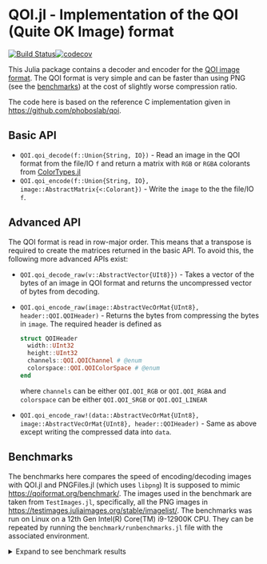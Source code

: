 # QOI.jl - Implementation of the QOI (Quite OK Image) format 

[![Build Status](https://github.com/KristofferC/QOI.jl/workflows/CI/badge.svg)](https://github.com/KristofferC/QOI.jl/actions?query=workflows/CI)[![codecov](https://codecov.io/gh/KristofferC/QOI.jl/branch/master/graph/badge.svg)](https://codecov.io/gh/KristofferC/QOI.jl)


This Julia package contains a decoder and encoder for the [QOI image format](https://qoiformat.org/). The QOI format is very simple and can be faster than using PNG (see the [benchmarks](#benchmarks)) at the cost of slightly worse compression ratio.

The code here is based on the reference C implementation given in https://github.com/phoboslab/qoi.

<!--
## FileIO API

This is the simple API and likely the one that most should use.

```jl
using FileIO
image = load("test.qoi")
save("test2.qoi", image)
```
-->

## Basic API

- `QOI.qoi_decode(f::Union{String, IO})` - Read an image in the QOI format from the file/IO `f` and return a matrix with `RGB` or `RGBA` colorants from [ColorTypes.jl](https://github.com/JuliaGraphics/ColorTypes.jl)
- `QOI.qoi_encode(f::Union{String, IO}, image::AbstractMatrix{<:Colorant})` - Write the `image` to the the file/IO `f`. 

## Advanced API

The QOI format is read in row-major order.
This means that a transpose is required to create the matrices returned in the basic API.
To avoid this, the following more advanced APIs exist:

- `QOI.qoi_decode_raw(v::AbstractVector{UIt8}})` - Takes a vector of the bytes of an image in QOI format and returns the uncompressed vector of bytes from decoding.  

- `QOI.qoi_encode_raw(image::AbstractVecOrMat{UInt8}, header::QOI.QOIHeader)` - Returns the bytes from compressing the bytes in `image`. The required header is defined as
  ```jl
  struct QOIHeader
    width::UInt32
    height::UInt32
    channels::QOI.QOIChannel # @enum
    colorspace::QOI.QOIColorSpace # @enum
  end
  ```

  where `channels` can be either `QOI.QOI_RGB` or `QOI.QOI_RGBA` and `colorspace` can be either `QOI.QOI_SRGB` or `QOI.QOI_LINEAR`

- `QOI.qoi_encode_raw!(data::AbstractVecOrMat{UInt8}, image::AbstractVecOrMat{UInt8}, header::QOIHeader)` - Same as above except writing the compressed data into `data`.  

## Benchmarks

The benchmarks here compares the speed of encoding/decoding images with QOI.jl and PNGFiles.jl (which uses `libpng`)
It is supposed to mimic https://qoiformat.org/benchmark/.
The images used in the benchmark are taken from `TestImages.jl`, specifically, all the PNG images in https://testimages.juliaimages.org/stable/imagelist/.
The benchmarks was run on Linux on a 12th Gen Intel(R) Core(TM) i9-12900K CPU.
They can be repeated by running the `benchmark/runbenchmarks.jl` file with the associated environment.

<details><summary>Expand to see benchmark results</summary>


`autumn_leaves.png` 105x140 57.42kB

|           | decode ms | encode ms | decode mpps | encode mpps | size kb | rate |
|:-----------|----------:|----------:|------------:|------------:|--------:|-----:|
|  PNGFiles  |0.24|0.41|233.52|137.4|22.18 |38.6%|
|  QOI       |0.04|0.13|1418.35|425.17|28.25 |49.2%|

----------------------

`barbara_color.png` 576x720 1215.0kB

|           | decode ms | encode ms | decode mpps | encode mpps | size kb | rate |
|:-----------|----------:|----------:|------------:|------------:|--------:|-----:|
|  PNGFiles  |9.05|14.07|131.12|84.35|812.84 |66.9%|
|  QOI       |3.52|5.03|337.19|235.74|945.75 |77.8%|

----------------------

`chelsea.png` 300x451 396.39kB

|           | decode ms | encode ms | decode mpps | encode mpps | size kb | rate |
|:-----------|----------:|----------:|------------:|------------:|--------:|-----:|
|  PNGFiles  |2.24|4.4|172.82|88.02|218.84 |55.2%|
|  QOI       |0.64|1.55|605.92|250.3|233.27 |58.8%|

----------------------

`coffee.png` 400x600 703.12kB

|           | decode ms | encode ms | decode mpps | encode mpps | size kb | rate |
|:-----------|----------:|----------:|------------:|------------:|--------:|-----:|
|  PNGFiles  |5.35|11.6|128.28|59.19|443.18 |63.0%|
|  QOI       |1.98|5.23|346.76|131.24|493.3 |70.2%|

----------------------

`fabio_color_256.png` 256x256 192.0kB

|           | decode ms | encode ms | decode mpps | encode mpps | size kb | rate |
|:-----------|----------:|----------:|------------:|------------:|--------:|-----:|
|  PNGFiles  |1.56|2.11|119.84|88.84|118.0 |61.5%|
|  QOI       |0.54|0.86|344.22|216.96|154.86 |80.7%|

----------------------

`fabio_color_512.png` 512x512 768.0kB

|           | decode ms | encode ms | decode mpps | encode mpps | size kb | rate |
|:-----------|----------:|----------:|------------:|------------:|--------:|-----:|
|  PNGFiles  |5.42|8.0|138.44|93.76|327.45 |42.6%|
|  QOI       |2.04|3.13|366.9|239.9|463.9 |60.4%|

----------------------

`fabio_gray_256.png` 256x256 192.0kB

|           | decode ms | encode ms | decode mpps | encode mpps | size kb | rate |
|:-----------|----------:|----------:|------------:|------------:|--------:|-----:|
|  PNGFiles  |1.08|1.65|174.16|113.7|108.65 |56.6%|
|  QOI       |0.38|0.78|491.28|239.6|87.99 |45.8%|

----------------------

`fabio_gray_512.png` 512x512 768.0kB

|           | decode ms | encode ms | decode mpps | encode mpps | size kb | rate |
|:-----------|----------:|----------:|------------:|------------:|--------:|-----:|
|  PNGFiles  |3.68|5.84|203.88|128.53|259.41 |33.8%|
|  QOI       |1.55|2.99|483.08|251.05|298.29 |38.8%|

----------------------

`lena_gray_16bit.png` 256x256 192.0kB

|           | decode ms | encode ms | decode mpps | encode mpps | size kb | rate |
|:-----------|----------:|----------:|------------:|------------:|--------:|-----:|
|  PNGFiles  |1.12|1.7|167.17|109.98|100.71 |52.5%|
|  QOI       |0.4|0.78|468.04|241.2|82.01 |42.7%|

----------------------

`lighthouse.png` 512x768 1152.0kB

|           | decode ms | encode ms | decode mpps | encode mpps | size kb | rate |
|:-----------|----------:|----------:|------------:|------------:|--------:|-----:|
|  PNGFiles  |8.4|13.02|133.94|86.39|692.56 |60.1%|
|  QOI       |3.41|8.14|329.92|138.25|638.75 |55.4%|

----------------------

`monarch_color.png` 512x768 1152.0kB

|           | decode ms | encode ms | decode mpps | encode mpps | size kb | rate |
|:-----------|----------:|----------:|------------:|------------:|--------:|-----:|
|  PNGFiles  |8.36|13.34|134.6|84.3|613.23 |53.2%|
|  QOI       |3.64|5.04|309.24|223.43|715.79 |62.1%|

----------------------

`monarch_color_256.png` 256x256 192.0kB

|           | decode ms | encode ms | decode mpps | encode mpps | size kb | rate |
|:-----------|----------:|----------:|------------:|------------:|--------:|-----:|
|  PNGFiles  |1.24|2.3|150.65|81.55|129.52 |67.5%|
|  QOI       |0.34|1.46|557.65|128.6|144.39 |75.2%|

----------------------

`mountainstream.png` 512x768 1152.0kB

|           | decode ms | encode ms | decode mpps | encode mpps | size kb | rate |
|:-----------|----------:|----------:|------------:|------------:|--------:|-----:|
|  PNGFiles  |8.8|13.46|127.78|83.6|892.34 |77.5%|
|  QOI       |3.05|4.41|369.44|255.16|824.83 |71.6%|

----------------------

`toucan.png` 150x162 94.92kB

|           | decode ms | encode ms | decode mpps | encode mpps | size kb | rate |
|:-----------|----------:|----------:|------------:|------------:|--------:|-----:|
|  PNGFiles  |0.34|0.58|274.49|158.87|25.84 |27.2%|
|  QOI       |0.06|0.18|1513.03|514.79|43.28 |45.6%|

</details>
